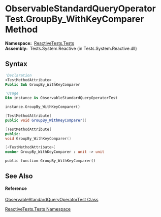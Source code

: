 # ObservableStandardQueryOperatorTest.GroupBy\_WithKeyComparer Method

**Namespace:**  [ReactiveTests.Tests](ReactiveTests.Tests\ReactiveTests.Tests.md)  
**Assembly:**  Tests.System.Reactive (in Tests.System.Reactive.dll)

## Syntax

```vb
'Declaration
<TestMethodAttribute> _
Public Sub GroupBy_WithKeyComparer
```

```vb
'Usage
Dim instance As ObservableStandardQueryOperatorTest

instance.GroupBy_WithKeyComparer()
```

```csharp
[TestMethodAttribute]
public void GroupBy_WithKeyComparer()
```

```c++
[TestMethodAttribute]
public:
void GroupBy_WithKeyComparer()
```

```fsharp
[<TestMethodAttribute>]
member GroupBy_WithKeyComparer : unit -> unit 
```

```jscript
public function GroupBy_WithKeyComparer()
```

## See Also

#### Reference

[ObservableStandardQueryOperatorTest Class](ObservableStandardQueryOperatorTest\ObservableStandardQueryOperatorTest.md)

[ReactiveTests.Tests Namespace](ReactiveTests.Tests\ReactiveTests.Tests.md)




